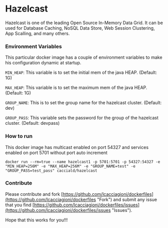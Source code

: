 Hazelcast
=========

Hazelcast is one of the leading Open Source In-Memory Data Grid. It can be used for Database Caching, NoSQL Data Store, Web Session Clustering, App Scalling, and many others.

### Environment Variables
This particular docker image has a couple of environment variables to make his configuration dynamic at startup.

`MIN_HEAP`: This variable is to set the initial mem of the java HEAP. (Default: 1G)

`MAX_HEAP`: This variable is to set the maximum mem of the java HEAP. (Default: 1G)

`GROUP_NAME`: This is to set the group name for the hazelcast cluster. (Default: dev)

`GROUP_PASS`: This variable sets the password for the group of the hazelcast cluster. (Default: devpass)

### How to run
This docker image has multicast enabled on port 54327 and services enabled on port 5701 without port auto increment

	docker run --rm=true --name hazelcast1 -p 5701:5701 -p 54327:54327 -e "MIN_HEAP=256M" -e "MAX_HEAP=256M" -e "GROUP_NAME=test" -e "GROUP_PASS=test_pass" cacciald/hazelcast

### Contribute

Please contribute and fork [https://github.com/lcacciagioni/dockerfiles](https://github.com/lcacciagioni/dockerfiles "Fork") and submit any issue that you find [https://github.com/lcacciagioni/dockerfiles/issues](https://github.com/lcacciagioni/dockerfiles/issues "Issues").


Hope that this works for you!!!
